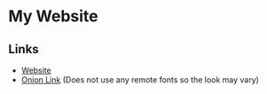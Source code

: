 # My Website
## Links

- [Website](https://nexus-r21.codeberg.page)
- [Onion Link](http://tff4h66ndq34u2d3ysphjrgq5aa5gdofom7cbe3y5zp5fyosztbalqad.onion) (Does not use any remote fonts so the look may vary)
